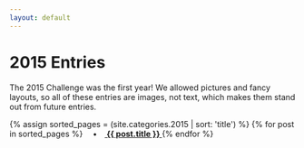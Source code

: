 ```yaml
---
layout: default
---
```

# 2015 Entries

The 2015 Challenge was the first year! We allowed pictures and fancy layouts, so all of these entries are images, not text, which makes them stand out from future entries.

<p>
{% assign sorted_pages = (site.categories.2015 | sort: 'title') %}
  {% for post in sorted_pages %}
      <strong>&emsp;•&emsp;<a href="{{ post.url }}">
        {{ post.title }}
      </a></strong>
  {% endfor %}
</p>

